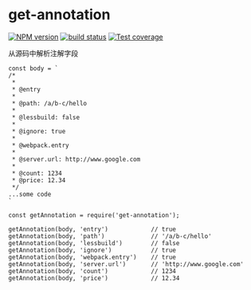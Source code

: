 # get-annotation


[![NPM version][npm-image]][npm-url]
[![build status][travis-image]][travis-url]
[![Test coverage][coveralls-image]][coveralls-url]


从源码中解析注解字段


```
const body = `
/*
 *
 * @entry
 *
 * @path: /a/b-c/hello
 *
 * @lessbuild: false
 *
 * @ignore: true
 *
 * @webpack.entry
 *
 * @server.url: http://www.google.com
 *
 * @count: 1234
 * @price: 12.34
 */
...some code
`

const getAnnotation = require('get-annotation');

getAnnotation(body, 'entry')            // true
getAnnotation(body, 'path')             // '/a/b-c/hello'
getAnnotation(body, 'lessbuild')        // false
getAnnotation(body, 'ignore')           // true
getAnnotation(body, 'webpack.entry')    // true
getAnnotation(body, 'server.url')       // 'http://www.google.com'
getAnnotation(body, 'count')            // 1234
getAnnotation(body, 'price')            // 12.34
```

[npm-image]: https://img.shields.io/npm/v/get-annotation.svg?style=flat-square
[npm-url]: https://www.npmjs.com/package/get-annotation
[travis-image]: https://img.shields.io/travis/bencode/get-annotation/master.svg?style=flat-square
[travis-url]: https://travis-ci.org/bencode/get-annotation
[coveralls-image]: https://img.shields.io/codecov/c/github/bencode/get-annotation.svg?style=flat-square
[coveralls-url]: https://codecov.io/github/bencode/get-annotation?branch=master

